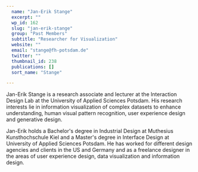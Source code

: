 ```yaml
---
  name: "Jan-Erik Stange"
  excerpt: ""
  wp_id: 162
  slug: "jan-erik-stange"
  group: "Past Members"
  subtitle: "Researcher for Visualization"
  website: ""
  email: "stange@fh-potsdam.de"
  twitter: ""
  thumbnail_id: 238
  publications: []
  sort_name: "Stange"

---
```

Jan-Erik Stange is a research associate and lecturer at the Interaction Design Lab at the University of Applied Sciences Potsdam. His research interests lie in information visualization of complex datasets to enhance understanding, human visual pattern recognition, user experience design and generative design.

Jan-Erik holds a Bachelor's degree in Industrial Design at Muthesius Kunsthochschule Kiel and a Master's degree in Interface Design at University of Applied Sciences Potsdam. He has worked for different design agencies and clients in the US and Germany and as a freelance designer in the areas of user experience design, data visualization and information design.